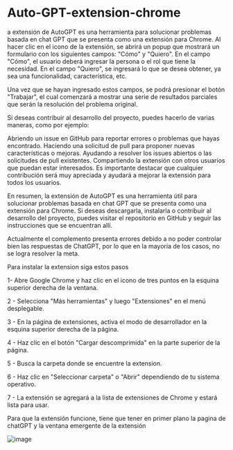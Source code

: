 # Auto-GPT-extension-chrome
a extensión de AutoGPT es una herramienta para solucionar problemas basada en chat GPT que se presenta como una extensión para Chrome. Al hacer clic en el icono de la extensión, se abrirá un popup que mostrará un formulario con los siguientes campos: "Cómo" y "Quiero". En el campo "Cómo", el usuario deberá ingresar la persona o el rol que tiene la necesidad. En el campo "Quiero", se ingresará lo que se desea obtener, ya sea una funcionalidad, característica, etc.

Una vez que se hayan ingresado estos campos, se podrá presionar el botón "Trabajar", el cual comenzará a mostrar una serie de resultados parciales que serán la resolución del problema original.



Si deseas contribuir al desarrollo del proyecto, puedes hacerlo de varias maneras, como por ejemplo:

Abriendo un issue en GitHub para reportar errores o problemas que hayas encontrado.
Haciendo una solicitud de pull para proponer nuevas características o mejoras.
Ayudando a resolver los issues abiertos o las solicitudes de pull existentes.
Compartiendo la extensión con otros usuarios que puedan estar interesados.
Es importante destacar que cualquier contribución será muy apreciada y ayudará a mejorar la extensión para todos los usuarios.

En resumen, la extensión de AutoGPT es una herramienta útil para solucionar problemas basada en chat GPT que se presenta como una extensión para Chrome. Si deseas descargarla, instalarla o contribuir al desarrollo del proyecto, puedes visitar el repositorio en GitHub y seguir las instrucciones que se encuentran allí.

Actualmente el complemento presenta errores debido a no poder controlar bien las respuestas de ChatGPT, por lo que en la mayoría de los casos, no se logra resolver la meta.


Para instalar la extension siga estos pasos

1- Abre Google Chrome y haz clic en el icono de tres puntos en la esquina superior derecha de la ventana.

2 - Selecciona "Más herramientas" y luego "Extensiones" en el menú desplegable.

3 - En la página de extensiones, activa el modo de desarrollador en la esquina superior derecha de la página.

4 - Haz clic en el botón "Cargar descomprimida" en la parte superior de la página.

5 - Busca la carpeta donde se encuentre la extension.

6 - Haz clic en "Seleccionar carpeta" o "Abrir" dependiendo de tu sistema operativo.

7 - La extensión se agregará a la lista de extensiones de Chrome y estará lista para usar.

Para que la extensión funcione, tiene que tener en primer plano la pagina de chatGPT y la ventana emergente de la extensión


![image](https://user-images.githubusercontent.com/32722140/232669885-d8db3191-dfe4-45e8-ab35-537c6fdbe1ea.png)

